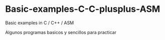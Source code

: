 # Basic-examples-C-C-plusplus-ASM
Basic examples in C / C++ / ASM

Algunos programas basicos y sencillos para practicar
